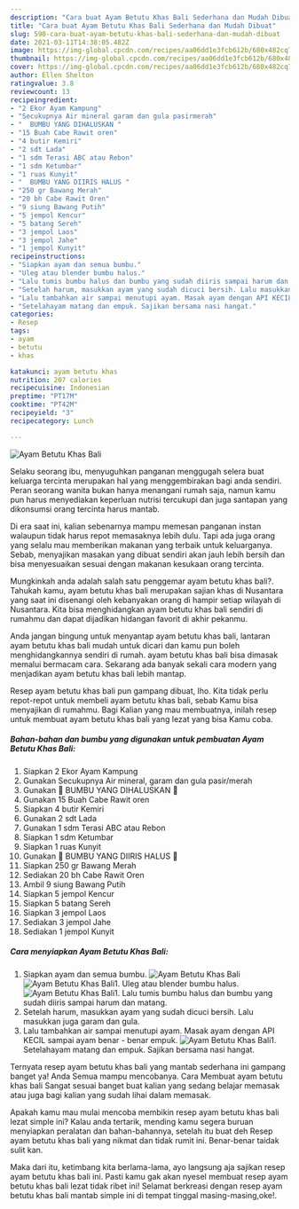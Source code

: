 ```yaml
---
description: "Cara buat Ayam Betutu Khas Bali Sederhana dan Mudah Dibuat"
title: "Cara buat Ayam Betutu Khas Bali Sederhana dan Mudah Dibuat"
slug: 590-cara-buat-ayam-betutu-khas-bali-sederhana-dan-mudah-dibuat
date: 2021-03-11T14:38:05.482Z
image: https://img-global.cpcdn.com/recipes/aa06dd1e3fcb612b/680x482cq70/ayam-betutu-khas-bali-foto-resep-utama.jpg
thumbnail: https://img-global.cpcdn.com/recipes/aa06dd1e3fcb612b/680x482cq70/ayam-betutu-khas-bali-foto-resep-utama.jpg
cover: https://img-global.cpcdn.com/recipes/aa06dd1e3fcb612b/680x482cq70/ayam-betutu-khas-bali-foto-resep-utama.jpg
author: Ellen Shelton
ratingvalue: 3.8
reviewcount: 13
recipeingredient:
- "2 Ekor Ayam Kampung"
- "Secukupnya Air mineral garam dan gula pasirmerah"
- "  BUMBU YANG DIHALUSKAN "
- "15 Buah Cabe Rawit oren"
- "4 butir Kemiri"
- "2 sdt Lada"
- "1 sdm Terasi ABC atau Rebon"
- "1 sdm Ketumbar"
- "1 ruas Kunyit"
- "  BUMBU YANG DIIRIS HALUS "
- "250 gr Bawang Merah"
- "20 bh Cabe Rawit Oren"
- "9 siung Bawang Putih"
- "5 jempol Kencur"
- "5 batang Sereh"
- "3 jempol Laos"
- "3 jempol Jahe"
- "1 jempol Kunyit"
recipeinstructions:
- "Siapkan ayam dan semua bumbu."
- "Uleg atau blender bumbu halus."
- "Lalu tumis bumbu halus dan bumbu yang sudah diiris sampai harum dan matang."
- "Setelah harum, masukkan ayam yang sudah dicuci bersih. Lalu masukkan juga garam dan gula."
- "Lalu tambahkan air sampai menutupi ayam. Masak ayam dengan API KECIL sampai ayam benar - benar empuk."
- "Setelahayam matang dan empuk. Sajikan bersama nasi hangat."
categories:
- Resep
tags:
- ayam
- betutu
- khas

katakunci: ayam betutu khas 
nutrition: 207 calories
recipecuisine: Indonesian
preptime: "PT17M"
cooktime: "PT42M"
recipeyield: "3"
recipecategory: Lunch

---
```



![Ayam Betutu Khas Bali](https://img-global.cpcdn.com/recipes/aa06dd1e3fcb612b/680x482cq70/ayam-betutu-khas-bali-foto-resep-utama.jpg)

Selaku seorang ibu, menyuguhkan panganan menggugah selera buat keluarga tercinta merupakan hal yang menggembirakan bagi anda sendiri. Peran seorang  wanita bukan hanya menangani rumah saja, namun kamu pun harus menyediakan keperluan nutrisi tercukupi dan juga santapan yang dikonsumsi orang tercinta harus mantab.

Di era  saat ini, kalian sebenarnya mampu memesan panganan instan walaupun tidak harus repot memasaknya lebih dulu. Tapi ada juga orang yang selalu mau memberikan makanan yang terbaik untuk keluarganya. Sebab, menyajikan masakan yang dibuat sendiri akan jauh lebih bersih dan bisa menyesuaikan sesuai dengan makanan kesukaan orang tercinta. 



Mungkinkah anda adalah salah satu penggemar ayam betutu khas bali?. Tahukah kamu, ayam betutu khas bali merupakan sajian khas di Nusantara yang saat ini disenangi oleh kebanyakan orang di hampir setiap wilayah di Nusantara. Kita bisa menghidangkan ayam betutu khas bali sendiri di rumahmu dan dapat dijadikan hidangan favorit di akhir pekanmu.

Anda jangan bingung untuk menyantap ayam betutu khas bali, lantaran ayam betutu khas bali mudah untuk dicari dan kamu pun boleh menghidangkannya sendiri di rumah. ayam betutu khas bali bisa dimasak memalui bermacam cara. Sekarang ada banyak sekali cara modern yang menjadikan ayam betutu khas bali lebih mantap.

Resep ayam betutu khas bali pun gampang dibuat, lho. Kita tidak perlu repot-repot untuk membeli ayam betutu khas bali, sebab Kamu bisa menyajikan di rumahmu. Bagi Kalian yang mau membuatnya, inilah resep untuk membuat ayam betutu khas bali yang lezat yang bisa Kamu coba.

<!--inarticleads1-->

##### Bahan-bahan dan bumbu yang digunakan untuk pembuatan Ayam Betutu Khas Bali:

1. Siapkan 2 Ekor Ayam Kampung
1. Gunakan Secukupnya Air mineral, garam dan gula pasir/merah
1. Gunakan  🌿 BUMBU YANG DIHALUSKAN 🌿
1. Gunakan 15 Buah Cabe Rawit oren
1. Siapkan 4 butir Kemiri
1. Gunakan 2 sdt Lada
1. Gunakan 1 sdm Terasi ABC atau Rebon
1. Siapkan 1 sdm Ketumbar
1. Siapkan 1 ruas Kunyit
1. Gunakan  🌿 BUMBU YANG DIIRIS HALUS 🌿
1. Siapkan 250 gr Bawang Merah
1. Sediakan 20 bh Cabe Rawit Oren
1. Ambil 9 siung Bawang Putih
1. Siapkan 5 jempol Kencur
1. Siapkan 5 batang Sereh
1. Siapkan 3 jempol Laos
1. Sediakan 3 jempol Jahe
1. Sediakan 1 jempol Kunyit




<!--inarticleads2-->

##### Cara menyiapkan Ayam Betutu Khas Bali:

1. Siapkan ayam dan semua bumbu.
<img src="https://img-global.cpcdn.com/steps/76e599605e8b5823/160x128cq70/ayam-betutu-khas-bali-langkah-memasak-1-foto.jpg" alt="Ayam Betutu Khas Bali"><img src="https://img-global.cpcdn.com/steps/d56cbecc5703a4a3/160x128cq70/ayam-betutu-khas-bali-langkah-memasak-1-foto.jpg" alt="Ayam Betutu Khas Bali">1. Uleg atau blender bumbu halus.
<img src="//assets-global.cpcdn.com/assets/icons/button_play-2c75c40dde080a61004c1f40b05d8f140eaff45d7e9e6481dc71c63d2e7c4909.png" alt="Ayam Betutu Khas Bali">1. Lalu tumis bumbu halus dan bumbu yang sudah diiris sampai harum dan matang.
1. Setelah harum, masukkan ayam yang sudah dicuci bersih. Lalu masukkan juga garam dan gula.
1. Lalu tambahkan air sampai menutupi ayam. Masak ayam dengan API KECIL sampai ayam benar - benar empuk.
<img src="//assets-global.cpcdn.com/assets/icons/button_play-2c75c40dde080a61004c1f40b05d8f140eaff45d7e9e6481dc71c63d2e7c4909.png" alt="Ayam Betutu Khas Bali">1. Setelahayam matang dan empuk. Sajikan bersama nasi hangat.




Ternyata resep ayam betutu khas bali yang mantab sederhana ini gampang banget ya! Anda Semua mampu mencobanya. Cara Membuat ayam betutu khas bali Sangat sesuai banget buat kalian yang sedang belajar memasak atau juga bagi kalian yang sudah lihai dalam memasak.

Apakah kamu mau mulai mencoba membikin resep ayam betutu khas bali lezat simple ini? Kalau anda tertarik, mending kamu segera buruan menyiapkan peralatan dan bahan-bahannya, setelah itu buat deh Resep ayam betutu khas bali yang nikmat dan tidak rumit ini. Benar-benar taidak sulit kan. 

Maka dari itu, ketimbang kita berlama-lama, ayo langsung aja sajikan resep ayam betutu khas bali ini. Pasti kamu gak akan nyesel membuat resep ayam betutu khas bali lezat tidak ribet ini! Selamat berkreasi dengan resep ayam betutu khas bali mantab simple ini di tempat tinggal masing-masing,oke!.

